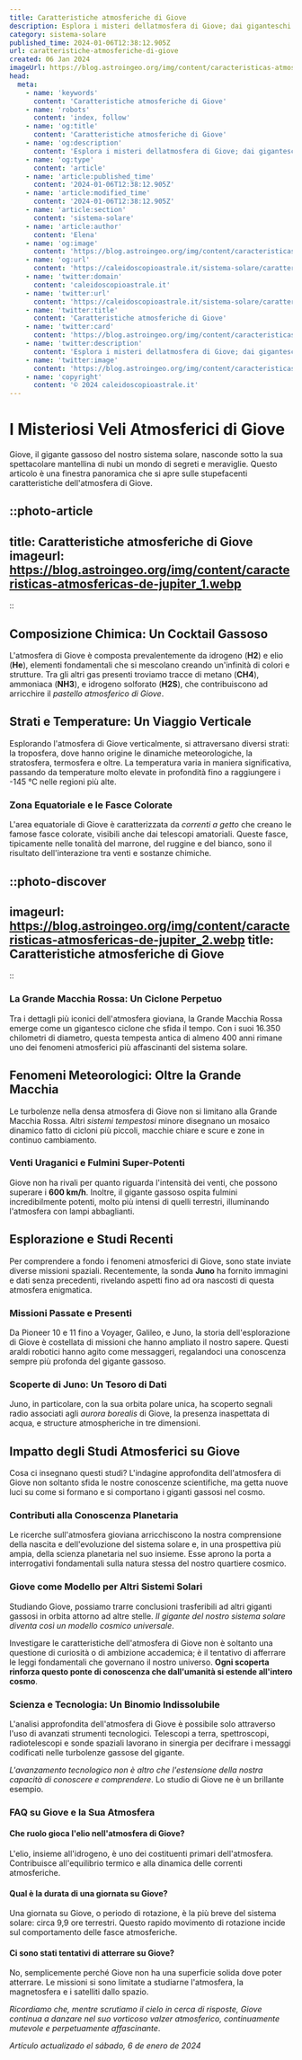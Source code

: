 ```yaml
---
title: Caratteristiche atmosferiche di Giove
description: Esplora i misteri dellatmosfera di Giove; dai giganteschi cicloni alle spettacolari aurore. Tutto sul pianeta più grande!
category: sistema-solare
published_time: 2024-01-06T12:38:12.905Z
url: caratteristiche-atmosferiche-di-giove
created: 06 Jan 2024
imageUrl: https://blog.astroingeo.org/img/content/caracteristicas-atmosfericas-de-jupiter_1.webp
head:
  meta:
    - name: 'keywords'
      content: 'Caratteristiche atmosferiche di Giove'
    - name: 'robots'
      content: 'index, follow'
    - name: 'og:title'
      content: 'Caratteristiche atmosferiche di Giove'
    - name: 'og:description'
      content: 'Esplora i misteri dellatmosfera di Giove; dai giganteschi cicloni alle spettacolari aurore. Tutto sul pianeta più grande!'
    - name: 'og:type'
      content: 'article'
    - name: 'article:published_time'
      content: '2024-01-06T12:38:12.905Z'
    - name: 'article:modified_time'
      content: '2024-01-06T12:38:12.905Z'
    - name: 'article:section'
      content: 'sistema-solare'
    - name: 'article:author'
      content: 'Elena'
    - name: 'og:image'
      content: 'https://blog.astroingeo.org/img/content/caracteristicas-atmosfericas-de-jupiter_1.webp'
    - name: 'og:url'
      content: 'https://caleidoscopioastrale.it/sistema-solare/caratteristiche-atmosferiche-di-giove'
    - name: 'twitter:domain'
      content: 'caleidoscopioastrale.it'
    - name: 'twitter:url'
      content: 'https://caleidoscopioastrale.it/sistema-solare/caratteristiche-atmosferiche-di-giove'
    - name: 'twitter:title'
      content: 'Caratteristiche atmosferiche di Giove'
    - name: 'twitter:card'
      content: 'https://blog.astroingeo.org/img/content/caracteristicas-atmosfericas-de-jupiter_1.webp'
    - name: 'twitter:description'
      content: 'Esplora i misteri dellatmosfera di Giove; dai giganteschi cicloni alle spettacolari aurore. Tutto sul pianeta più grande!'
    - name: 'twitter:image'
      content: 'https://blog.astroingeo.org/img/content/caracteristicas-atmosfericas-de-jupiter_1.webp'
    - name: 'copyright'
      content: '© 2024 caleidoscopioastrale.it'
---
```

# **I Misteriosi Veli Atmosferici di Giove**

Giove, il gigante gassoso del nostro sistema solare, nasconde sotto la sua spettacolare mantellina di nubi un mondo di segreti e meraviglie. Questo articolo è una finestra panoramica che si apre sulle stupefacenti caratteristiche dell'atmosfera di Giove.

::photo-article
---
title: Caratteristiche atmosferiche di Giove
imageurl: https://blog.astroingeo.org/img/content/caracteristicas-atmosfericas-de-jupiter_1.webp
---
::

## **Composizione Chimica: Un Cocktail Gassoso**
L'atmosfera di Giove è composta prevalentemente da idrogeno (**H2**) e elio (**He**), elementi fondamentali che si mescolano creando un'infinità di colori e strutture. Tra gli altri gas presenti troviamo tracce di metano (**CH4**), ammoniaca (**NH3**), e idrogeno solforato (**H2S**), che contribuiscono ad arricchire il *pastello atmosferico di Giove*.

## **Strati e Temperature: Un Viaggio Verticale**
Esplorando l'atmosfera di Giove verticalmente, si attraversano diversi strati: la troposfera, dove hanno origine le dinamiche meteorologiche, la stratosfera, termosfera e oltre. La temperatura varia in maniera significativa, passando da temperature molto elevate in profondità fino a raggiungere i -145 °C nelle regioni più alte.

### **Zona Equatoriale e le Fasce Colorate**
L'area equatoriale di Giove è caratterizzata da *correnti a getto* che creano le famose fasce colorate, visibili anche dai telescopi amatoriali. Queste fasce, tipicamente nelle tonalità del marrone, del ruggine e del bianco, sono il risultato dell'interazione tra venti e sostanze chimiche.

::photo-discover
---
imageurl: https://blog.astroingeo.org/img/content/caracteristicas-atmosfericas-de-jupiter_2.webp
title: Caratteristiche atmosferiche di Giove
---
::

### **La Grande Macchia Rossa: Un Ciclone Perpetuo**
Tra i dettagli più iconici dell'atmosfera gioviana, la Grande Macchia Rossa emerge come un gigantesco ciclone che sfida il tempo. Con i suoi 16.350 chilometri di diametro, questa tempesta antica di almeno 400 anni rimane uno dei fenomeni atmosferici più affascinanti del sistema solare.

## **Fenomeni Meteorologici: Oltre la Grande Macchia**
Le turbolenze nella densa atmosfera di Giove non si limitano alla Grande Macchia Rossa. Altri *sistemi tempestosi* minore disegnano un mosaico dinamico fatto di cicloni più piccoli, macchie chiare e scure e zone in continuo cambiamento.

### **Venti Uraganici e Fulmini Super-Potenti**
Giove non ha rivali per quanto riguarda l'intensità dei venti, che possono superare i **600 km/h**. Inoltre, il gigante gassoso ospita fulmini incredibilmente potenti, molto più intensi di quelli terrestri, illuminando l'atmosfera con lampi abbaglianti.

## **Esplorazione e Studi Recenti**
Per comprendere a fondo i fenomeni atmosferici di Giove, sono state inviate diverse missioni spaziali. Recentemente, la sonda **Juno** ha fornito immagini e dati senza precedenti, rivelando aspetti fino ad ora nascosti di questa atmosfera enigmatica.

### **Missioni Passate e Presenti**
Da Pioneer 10 e 11 fino a Voyager, Galileo, e Juno, la storia dell'esplorazione di Giove è costellata di missioni che hanno ampliato il nostro sapere. Questi araldi robotici hanno agito come messaggeri, regalandoci una conoscenza sempre più profonda del gigante gassoso.

### **Scoperte di Juno: Un Tesoro di Dati**
Juno, in particolare, con la sua orbita polare unica, ha scoperto segnali radio associati agli *aurora borealis* di Giove, la presenza inaspettata di acqua, e structure atmospheriche in tre dimensioni.

## **Impatto degli Studi Atmosferici su Giove**
Cosa ci insegnano questi studi? L'indagine approfondita dell'atmosfera di Giove non soltanto sfida le nostre conoscenze scientifiche, ma getta nuove luci su come si formano e si comportano i giganti gassosi nel cosmo.

### **Contributi alla Conoscenza Planetaria**
Le ricerche sull'atmosfera gioviana arricchiscono la nostra comprensione della nascita e dell'evoluzione del sistema solare e, in una prospettiva più ampia, della scienza planetaria nel suo insieme. Esse aprono la porta a interrogativi fondamentali sulla natura stessa del nostro quartiere cosmico.

### **Giove come Modello per Altri Sistemi Solari**
Studiando Giove, possiamo trarre conclusioni trasferibili ad altri giganti gassosi in orbita attorno ad altre stelle. *Il gigante del nostro sistema solare diventa così un modello cosmico universale*.

Investigare le caratteristiche dell'atmosfera di Giove non è soltanto una questione di curiosità o di ambizione accademica; è il tentativo di afferrare le leggi fondamentali che governano il nostro universo. **Ogni scoperta rinforza questo ponte di conoscenza che dall'umanità si estende all'intero cosmo**.

### **Scienza e Tecnologia: Un Binomio Indissolubile**
L'analisi approfondita dell'atmosfera di Giove è possibile solo attraverso l'uso di avanzati strumenti tecnologici. Telescopi a terra, spettroscopi, radiotelescopi e sonde spaziali lavorano in sinergia per decifrare i messaggi codificati nelle turbolenze gassose del gigante.

*L'avanzamento tecnologico non è altro che l'estensione della nostra capacità di conoscere e comprendere*. Lo studio di Giove ne è un brillante esempio.

### **FAQ su Giove e la Sua Atmosfera**
#### **Che ruolo gioca l'elio nell'atmosfera di Giove?**
L'elio, insieme all'idrogeno, è uno dei costituenti primari dell'atmosfera. Contribuisce all'equilibrio termico e alla dinamica delle correnti atmosferiche.

#### **Qual è la durata di una giornata su Giove?**
Una giornata su Giove, o periodo di rotazione, è la più breve del sistema solare: circa 9,9 ore terrestri. Questo rapido movimento di rotazione incide sul comportamento delle fasce atmosferiche.

#### **Ci sono stati tentativi di atterrare su Giove?**
No, semplicemente perché Giove non ha una superficie solida dove poter atterrare. Le missioni si sono limitate a studiarne l'atmosfera, la magnetosfera e i satelliti dallo spazio.

*Ricordiamo che, mentre scrutiamo il cielo in cerca di risposte, Giove continua a danzare nel suo vorticoso valzer atmosferico, continuamente mutevole e perpetuamente affascinante*.

_Artículo actualizado el sábado, 6 de enero de 2024_